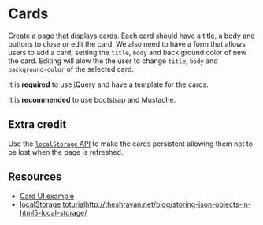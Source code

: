 # Cards

Create a page that displays cards. Each card should have a title, a body and buttons to close or edit the card. We also need to have a form that allows users to add a card, setting the `title`, `body` and back ground color of new the card. Editing will alow the the user to change `title`, `body` and `background-color` of the selected card.

It is **required** to use jQuery and have a template for the cards.

It is **recommended** to use bootstrap and Mustache.

## Extra credit
Use the [`localStorage` API](https://developer.mozilla.org/en-US/docs/Web/API/Window/localStorage) to make the cards persistent allowing them not to be lost when the page is refreshed.

## Resources
* [Card UI example](https://static.dzone.com/dz1/dz-files/03-floating_layout.png)
* [localStorage toturial](http://theshravan.net/blog/storing-json-objects-in-html5-local-storage/)http://theshravan.net/blog/storing-json-objects-in-html5-local-storage/
